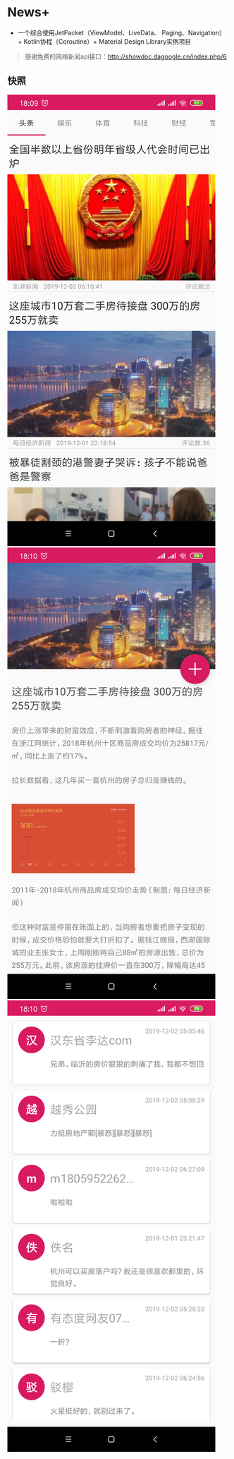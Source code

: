 # News+

+ 一个综合使用JetPacket（ViewModel、LiveData、 Paging、Navigation） +  Kotlin协程（Coroutine）+ Material Design Library实例项目

> 感谢免费的网络新闻api接口：http://showdoc.dagoogle.cn/index.php/6

## 快照
![](snapshot/device-2019-12-02-180939.png) 
![](snapshot/device-2019-12-02-181035.png)
![](snapshot/device-2019-12-02-181053.png)

